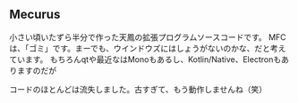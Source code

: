 ## Mecurus
小さい頃いたずら半分で作った天鳳の拡張プログラムソースコードです。
MFCは、「ゴミ」です。まーでも、ウインドウズにはしょうがないのかな、だと考えています。
もちろんqtや最近なはMonoもあるし、Kotlin/Native、Electronもありますのだが

コードのほとんどは流失しました。古すぎて、もう動作しませんね（笑）